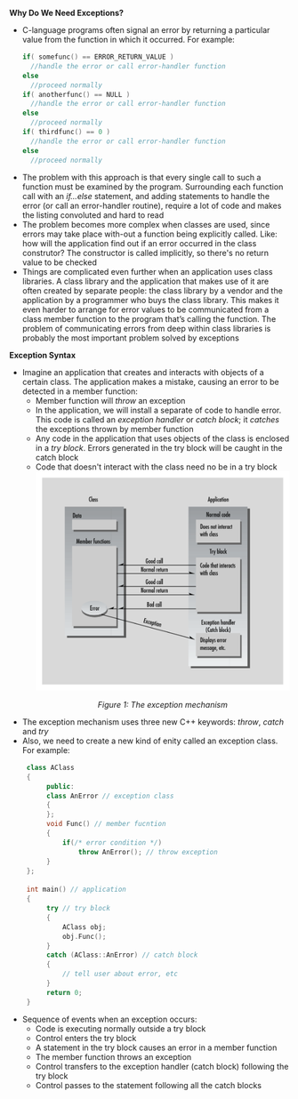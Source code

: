 **Why Do We Need Exceptions?**
- C-language programs often signal an error by returning a particular value from the function in which it occurred. For example:
  ```cpp
  if( somefunc() == ERROR_RETURN_VALUE )
    //handle the error or call error-handler function
  else
    //proceed normally
  if( anotherfunc() == NULL )
    //handle the error or call error-handler function
  else
    //proceed normally
  if( thirdfunc() == 0 )
    //handle the error or call error-handler function
  else
    //proceed normally
  ```
- The problem with this approach is that every single call to such a function must be examined by the program. Surrounding each function call with an _if...else_ statement, and adding statements to handle the error (or call an error-handler routine), require a lot of code and makes the listing convoluted and hard to read
- The problem becomes more complex when classes are used, since errors may take place with-out a function being explicitly called. Like: how will the application find out if an error occurred in the class construtor? The constructor is called implicitly, so there's no return value to be checked
- Things are complicated even further when an application uses class libraries. A class library and the application that makes use of it are often created by separate people: the class library by a vendor and the application by a programmer who buys the class library. This makes it
even harder to arrange for error values to be communicated from a class member function to the program that’s calling the function. The problem of communicating errors from deep within class libraries is probably the most important problem solved by exceptions

**Exception Syntax**
- Imagine an application that creates and interacts with objects of a certain class. The application makes a mistake, causing an error to be detected in a member function:
  - Member function will _throw_ an exception
  - In the application, we will install a separate of code to handle error. This code is called an _exception handler_ or _catch block_; it _catches_ the exceptions thrown by member function
  - Any code in the application that uses objects of the class is enclosed in a _try block_. Errors generated in the try block will be caught in the catch block
  - Code that doesn't interact with the class need no be in a try block 
    ![The exception mechanism](./images/ExceptionMechanism.png)
    <p align="center"><i>Figure 1: The exception mechanism</p></i>
- The exception mechanism uses three new C++ keywords: _throw_, _catch_ and _try_
- Also, we need to create a new kind of enity called an exception class. For example:
  ```cpp
   class AClass
   {
        public:
        class AnError // exception class
        {
        };
        void Func() // member fucntion
        {
            if(/* error condition */)
                throw AnError(); // throw exception        
        }
   };

   int main() // application
   {
        try // try block
        {
            AClass obj;
            obj.Func();
        }
        catch (AClass::AnError) // catch block
        {
            // tell user about error, etc
        }
        return 0;
   }
   ```
- Sequence of events when an exception occurs:
  - Code is executing normally outside a try block
  - Control enters the try block
  - A statement in the try block causes an error in a member function
  - The member function throws an exception 
  - Control transfers to the exception handler (catch block) following the try block
  - Control passes to the statement following all the catch blocks